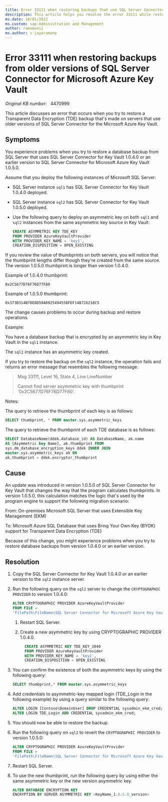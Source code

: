 ```yaml
---
title: Error 33111 when restoring backups that use SQL Server Connector for Key Vault
description: This article helps you resolve the error 33111 while restoring backups from the previous versions of SQL Server.
ms.date: 10/01/2022
ms.custom: sap:Administration and Management
author: ramakoni1
ms.author: v-jayaramanp
---
```


# Error 33111 when restoring backups from older versions of SQL Server Connector for Microsoft Azure Key Vault

_Original KB number:_ &nbsp;  4470999

This article discusses an error that occurs when you try to restore a Transparent Data Encryption (TDE) backup that's made on servers that use older versions of SQL Server Connector for the Microsoft Azure Key Vault.

## Symptoms

You experience problems when you try to restore a database backup from SQL Server that uses SQL Server Connector for Key Vault 1.0.4.0 or an earlier version to SQL Server Connector for Microsoft Azure Key Vault 1.0.5.0.

Assume that you deploy the following instances of Microsoft SQL Server:

- SQL Server instance `sql1` has SQL Server Connector for Key Vault 1.0.4.0 deployed.

- SQL Server instance `sql2` has SQL Server Connector for Key Vault 1.0.5.0 deployed.

- Use the following query to deploy an asymmetric key on both `sql1` and `sql2` instances from the same asymmetric key source in Key Vault:

    ```sql
    CREATE ASYMMETRIC KEY TDE_KEY 
    FROM PROVIDER AzureKeyVaultProvider 
    WITH PROVIDER_KEY_NAME = 'key1', 
    CREATION_DISPOSITION = OPEN_EXISTING
   ```

If you review the value of thumbprints on both servers, you will notice that the thumbprint lengths differ though they're created from the same source. The version 1.0.5.0 thumbprint is longer than version 1.0.4.0.

Example of 1.0.4.0 thumbprint:

`0x2C5677D76F76D77F80`

Example of 1.0.5.0 thumbprint:

`0x373B314B78E8D59A0925494558FEF14B726216C5`

The change causes problems to occur during backup and restore operations.

Example:

You have a database backup that is encrypted by an asymmetric key in Key Vault in the `sql1` instance.

The `sql2` instance has an asymmetric key created.

If you try to restore the backup on the `sql2` instance, the operation fails and returns an error message that resembles the following message:

> Msg 33111, Level 16, State 4, Line LineNumber
>
> Cannot find server asymmetric key with thumbprint '0x2C5677D76F76D77F80'.

Notes:

The query to retrieve the thumbprint of each key is as follows:

```sql
SELECT thumbprint, * FROM master.sys.asymmetric_keys
```

The query to retrieve the thumbprint of each TDE database is as follows:

```sql
SELECT DatabaseName(ddek.database_id) AS DatabaseName, ak.name
AS [Asymmetric key Name], ak.thumbprint FROM
sys.dm_database_encryption_keys ddek INNER JOIN
master.sys.asymmetric_keys ak ON
ak.thumbprint = ddek.encryptor_thumbprint
```

## Cause

An update was introduced in version 1.0.5.0 of SQL Server Connector for Key Vault that changes the way that the program calculates thumbprints. In version 1.0.5.0, this calculation matches the logic that's used by the program engine to support the following migration scenario:

From: On-premises Microsoft SQL Server that uses Extensible Key Management (EKM)

To: Microsoft Azure SQL Database that uses Bring Your Own Key (BYOK) support for Transparent Data Encryption (TDE)

Because of this change, you might experience problems when you try to restore database backups from version 1.0.4.0 or an earlier version.

## Resolution

1. Copy the SQL Server Connector for Key Vault 1.0.4.0 or an earlier version to the `sql2` instance server.

1. Run the following query on the `sql2` server to change the `CRYPTOGRAPHIC PROVIDER` to version 1.0.4.0:

     ```sql
     ALTER CRYPTOGRAPHIC PROVIDER AzureKeyVaultProvider
     FROM FILE =
     'FilePath\FileName\SQL Server Connector for Microsoft Azure Key Vault\1.0.4.0\Microsoft.AzureKeyVaultService.EKM.dll'
    ```

   1. Restart SQL Server.

   1. Create a new asymmetric key by using CRYPTOGRAPHIC PROVIDER 1.0.4.0.

         ```sql
           CREATE ASYMMETRIC KEY TDE_KEY_1040 
           FROM PROVIDER AzureKeyVaultProvider 
           WITH PROVIDER_KEY_NAME = 'key1', 
           CREATION_DISPOSITION = OPEN_EXISTING
        ```

1. You can confirm the existence of both the asymmetric keys by using the following query:

    ```sql
    SELECT thumbprint,* FROM master.sys.asymmetric_keys
    ```

1. Add credentials to asymmetric-key mapped login (TDE_Login in the following example) by using a query similar to the following query:

    ```sql
    ALTER LOGIN [Contoso\DomainUser] DROP CREDENTIAL sysadmin_ekm_cred; 
    ALTER LOGIN TDE_Login ADD CREDENTIAL sysadmin_ekm_cred;
    ```

1. You should now be able to restore the backup.

1. Run the following query on `sql2` to revert the `CRYPTOGRAPHIC PROVIDER` to version 1.0.5.0:

    ```sql
    ALTER CRYPTOGRAPHIC PROVIDER AzureKeyVaultProvider 
    FROM FILE =
    'FilePath\FileName\SQL Server Connector for Microsoft Azure Key Vault\1.0.5.0\Microsoft.AzureKeyVaultService.EKM.dll'
   ```

1. Restart SQL Server.

1. To use the new thumbprint, run the following query by using either the same asymmetric key or the new version asymmetric key.

    ```sql
    ALTER DATABASE ENCRYPTION KEY
    ENCRYPTION BY SERVER ASYMMETRIC KEY <KeyName_1.0.5.0_version>
    ```
